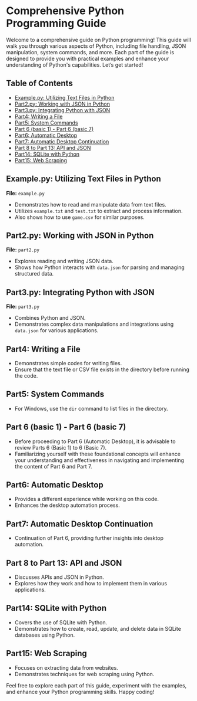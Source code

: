 # Comprehensive Python Programming Guide

Welcome to a comprehensive guide on Python programming! This guide will walk you through various aspects of Python, including file handling, JSON manipulation, system commands, and more. Each part of the guide is designed to provide you with practical examples and enhance your understanding of Python's capabilities. Let’s get started!

## Table of Contents
- [Example.py: Utilizing Text Files in Python](#examplepy-utilizing-text-files-in-python)
- [Part2.py: Working with JSON in Python](#part2py-working-with-json-in-python)
- [Part3.py: Integrating Python with JSON](#part3py-integrating-python-with-json)
- [Part4: Writing a File](#part4-writing-a-file)
- [Part5: System Commands](#part5-system-commands)
- [Part 6 (basic 1) - Part 6 (basic 7)](#part-6-basic-1---part-6-basic-7)
- [Part6: Automatic Desktop](#part6-automatic-desktop)
- [Part7: Automatic Desktop Continuation](#part7-automatic-desktop-continuation)
- [Part 8 to Part 13: API and JSON](#part-8-to-part-13-api-and-json)
- [Part14: SQLite with Python](#part14-sqlite-with-python)
- [Part15: Web Scraping](#part15-web-scraping)

## Example.py: Utilizing Text Files in Python
**File:** `example.py`
- Demonstrates how to read and manipulate data from text files.
- Utilizes `example.txt` and `test.txt` to extract and process information.
- Also shows how to use `game.csv` for similar purposes.

## Part2.py: Working with JSON in Python
**File:** `part2.py`
- Explores reading and writing JSON data.
- Shows how Python interacts with `data.json` for parsing and managing structured data.

## Part3.py: Integrating Python with JSON
**File:** `part3.py`
- Combines Python and JSON.
- Demonstrates complex data manipulations and integrations using `data.json` for various applications.

## Part4: Writing a File
- Demonstrates simple codes for writing files.
- Ensure that the text file or CSV file exists in the directory before running the code.

## Part5: System Commands
- For Windows, use the `dir` command to list files in the directory.

## Part 6 (basic 1) - Part 6 (basic 7)
- Before proceeding to Part 6 (Automatic Desktop), it is advisable to review Parts 6 (Basic 1) to 6 (Basic 7).
- Familiarizing yourself with these foundational concepts will enhance your understanding and effectiveness in navigating and implementing the content of Part 6 and Part 7.

## Part6: Automatic Desktop
- Provides a different experience while working on this code.
- Enhances the desktop automation process.

## Part7: Automatic Desktop Continuation
- Continuation of Part 6, providing further insights into desktop automation.

## Part 8 to Part 13: API and JSON
- Discusses APIs and JSON in Python.
- Explores how they work and how to implement them in various applications.

## Part14: SQLite with Python
- Covers the use of SQLite with Python.
- Demonstrates how to create, read, update, and delete data in SQLite databases using Python.

## Part15: Web Scraping
- Focuses on extracting data from websites.
- Demonstrates techniques for web scraping using Python.

Feel free to explore each part of this guide, experiment with the examples, and enhance your Python programming skills. Happy coding!
